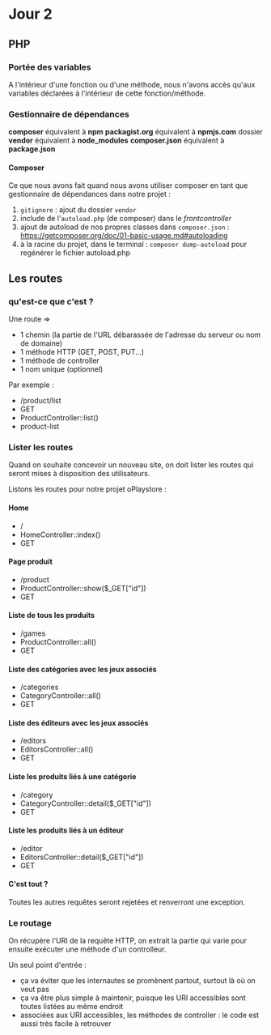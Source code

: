# Jour 2

## PHP

### Portée des variables

A l'intérieur d'une fonction ou d'une méthode, nous n'avons accès qu'aux variables déclarées à l'intérieur de cette fonction/méthode.

### Gestionnaire de dépendances

__composer__ équivalent à __npm__
__packagist.org__ équivalent à __npmjs.com__
dossier __vendor__ équivalent à __node_modules__
__composer.json__ équivalent à __package.json__

#### Composer

Ce que nous avons fait quand nous avons utiliser composer en tant que gestionnaire de dépendances dans notre projet : 

1. `gitignore` : ajout du dossier `vendor`
2. include de l'`autoload.php` (de composer) dans le _frontcontroller_
3. ajout de autoload de nos propres classes dans `composer.json` : https://getcomposer.org/doc/01-basic-usage.md#autoloading
4. à la racine du projet, dans le terminal : `composer dump-autoload` pour regénérer le fichier autoload.php


## Les routes

### qu'est-ce que c'est ?

Une route =>

- 1 chemin (la partie de l'URL débarassée de l'adresse du serveur ou nom de domaine)
- 1 méthode HTTP (GET, POST, PUT...)
- 1 méthode de controller
- 1 nom unique (optionnel)

Par exemple :

- /product/list
- GET
- ProductController::list()
- product-list

### Lister les routes

Quand on souhaite concevoir un nouveau site, on doit lister les routes qui seront mises à disposition des utilisateurs.

Listons les routes pour notre projet oPlaystore : 

#### Home

- /
- HomeController::index()
- GET

#### Page produit

- /product
- ProductController::show($_GET["id"])
- GET

#### Liste de tous les produits

- /games
- ProductController::all()
- GET

#### Liste des catégories avec les jeux associés

- /categories
- CategoryController::all()
- GET

#### Liste des éditeurs avec les jeux associés

- /editors
- EditorsController::all()
- GET

#### Liste les produits liés à une catégorie

- /category
- CategoryController::detail($_GET["id"])
- GET

#### Liste les produits liés à un éditeur

- /editor
- EditorsController::detail($_GET["id"])
- GET

#### C'est tout ?

Toutes les autres requêtes seront rejetées et renverront une exception.

### Le routage

On récupère l'URI de la requête HTTP, on extrait la partie qui varie pour ensuite exécuter une méthode d'un controlleur.

Un seul point d'entrée :

- ça va éviter que les internautes se promènent partout, surtout là où on veut pas
- ça va être plus simple à maintenir, puisque les URI accessibles sont toutes listées au même endroit
- associées aux URI accessibles, les méthodes de controller : le code est aussi très facile à retrouver

